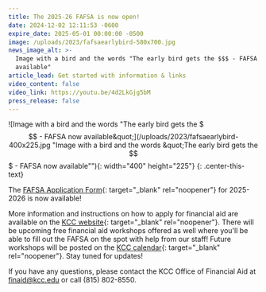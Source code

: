 ```yaml
---
title: The 2025-26 FAFSA is now open!
date: 2024-12-02 12:11:53 -0600
expire_date: 2025-05-01 00:00:00 -0500
image: /uploads/2023/fafsaearlybird-580x700.jpg
news_image_alt: >-
  Image with a bird and the words "The early bird gets the $$$ - FAFSA now
  available"
article_lead: Get started with information & links
video_content: false
video_link: https://youtu.be/4d2LkGjg5bM
press_release: false
---
```

![Image with a bird and the words &quot;The early bird gets the $$$ - FAFSA now available&quot;](/uploads/2023/fafsaearlybird-400x225.jpg "Image with a bird and the words &quot;The early bird gets the $$$ - FAFSA now available&quot;"){: width="400" height="225"}
{: .center-this-text}

The [FAFSA Application Form](https://studentaid.gov/h/apply-for-aid/fafsa "FAFSA website"){: target="_blank" rel="noopener"} for 2025-2026 is now available!

More information and instructions on how to apply for financial aid are available on the [KCC website](https://www.kcc.edu/tuition-and-aid/financial-aid/ "Financial Aid - Kankakee Community College"){: target="_blank" rel="noopener"}. There will be upcoming free financial aid workshops offered as well where you'll be able to fill out the FAFSA on the spot with help from our staff! Future workshops will be posted on the [KCC calendar](https://www.kcc.edu/tuition-and-aid/financial-aid/?utm_medium=newsroom&amp;utm_campaign=available-fafsa-24-25#financial-aid-workshops "Calendar of Financial Aid workshops"){: target="_blank" rel="noopener"}. Stay tuned for updates!

If you have any questions, please contact the KCC Office of Financial Aid at [finaid@kcc.edu]() or call (815) 802-8550.